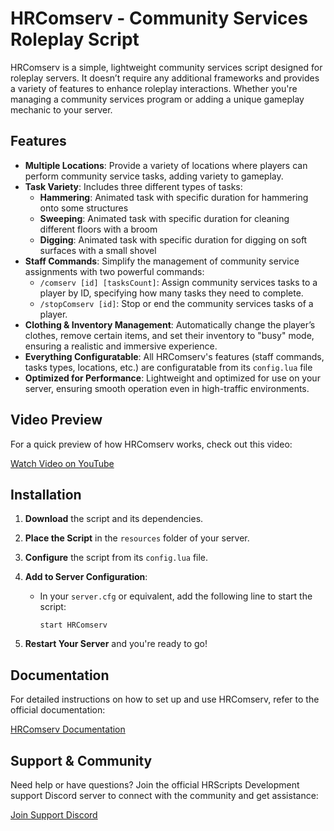 # HRComserv - Community Services Roleplay Script

HRComserv is a simple, lightweight community services script designed for roleplay servers. It doesn’t require any additional frameworks and provides a variety of features to enhance roleplay interactions. Whether you're managing a community services program or adding a unique gameplay mechanic to your server.

## Features

- **Multiple Locations**: Provide a variety of locations where players can perform community service tasks, adding variety to gameplay.
- **Task Variety**: Includes three different types of tasks: 
  - **Hammering**: Animated task with specific duration for hammering onto some structures
  - **Sweeping**: Animated task with specific duration for cleaning different floors with a broom
  - **Digging**: Animated task with specific duration for digging on soft surfaces with a small shovel
- **Staff Commands**: Simplify the management of community service assignments with two powerful commands:
  - `/comserv [id] [tasksCount]`: Assign community services tasks to a player by ID, specifying how many tasks they need to complete.
  - `/stopComserv [id]`: Stop or end the community services tasks of a player.
- **Clothing & Inventory Management**: Automatically change the player’s clothes, remove certain items, and set their inventory to "busy" mode, ensuring a realistic and immersive experience.
- **Everything Configuratable**: All HRComserv's features (staff commands, tasks types, locations, etc.) are configuratable from its `config.lua` file
- **Optimized for Performance**: Lightweight and optimized for use on your server, ensuring smooth operation even in high-traffic environments.

## Video Preview

For a quick preview of how HRComserv works, check out this video:

[Watch Video on YouTube](https://youtube.com/watch?v=4hq8T-GZvPo)

## Installation

1. **Download** the script and its dependencies.
   
2. **Place the Script** in the `resources` folder of your server.
3. **Configure** the script from its `config.lua` file.
4. **Add to Server Configuration**:
   - In your `server.cfg` or equivalent, add the following line to start the script:

        `start HRComserv`
5. **Restart Your Server** and you're ready to go!

## Documentation

For detailed instructions on how to set up and use HRComserv, refer to the official documentation:

[HRComserv Documentation](https://hrscripts.gitbook.io/resources/HRComserv)

## Support & Community

Need help or have questions? Join the official HRScripts Development support Discord server to connect with the community and get assistance:

[Join Support Discord](https://discord.gg/Du4gEtFn4V)
